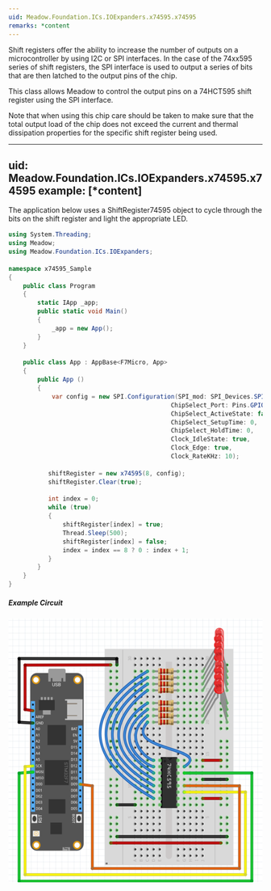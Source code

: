 ```yaml
---
uid: Meadow.Foundation.ICs.IOExpanders.x74595.x74595
remarks: *content
---
```


Shift registers offer the ability to increase the number of outputs on a microcontroller by using I2C or SPI interfaces. In the case of the 74xx595 series of shift registers, the SPI interface is used to output a series of bits that are then latched to the output pins of the chip.

This class allows Meadow to control the output pins on a 74HCT595 shift register using the SPI interface.

Note that when using this chip care should be taken to make sure that the total output load of the chip does not exceed the current and thermal dissipation properties for the specific shift register being used.

---
uid: Meadow.Foundation.ICs.IOExpanders.x74595.x74595
example: [*content]
---

The application below uses a ShiftRegister74595 object to cycle through the bits on the shift register and light the appropriate LED.

```csharp
using System.Threading;
using Meadow;
using Meadow.Foundation.ICs.IOExpanders;

namespace x74595_Sample
{
    public class Program
    {
        static IApp _app; 
        public static void Main()
        {
            _app = new App();
        }
    }
    
    public class App : AppBase<F7Micro, App>
    {
        public App ()
        {
            var config = new SPI.Configuration(SPI_mod: SPI_Devices.SPI1,
                                             ChipSelect_Port: Pins.GPIO_PIN_D8,
                                             ChipSelect_ActiveState: false,
                                             ChipSelect_SetupTime: 0,
                                             ChipSelect_HoldTime: 0,
                                             Clock_IdleState: true,
                                             Clock_Edge: true,
                                             Clock_RateKHz: 10);
           
           shiftRegister = new x74595(8, config);
           shiftRegister.Clear(true);

           int index = 0;
           while (true)
           {
               shiftRegister[index] = true;
               Thread.Sleep(500);
               shiftRegister[index] = false;
               index = index == 8 ? 0 : index + 1;
           }
        }
    }
}
```

##### Example Circuit

![](/API_Assets/Meadow.Foundation.ICs.IOExpanders.x74595/x74595.svg)